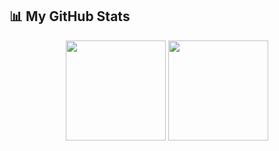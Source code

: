 ## 📊 My GitHub Stats
<p align="center">
  <img height="160px" src="https://github-readme-stats.vercel.app/api?username=sanwenyukaochi&show_icons=true&include_all_commits=true&hide_border=true&bg_color=30,F77676,FDE68A,86EFAC&theme=graywhite&locale=cn" />
  <img height="160px" src="https://github-readme-stats.vercel.app/api/top-langs/?username=sanwenyukaochi&layout=compact&hide_border=true&bg_color=30,86EFAC,5EEAD4,B794F4&theme=graywhite&locale=cn" />
</p>
